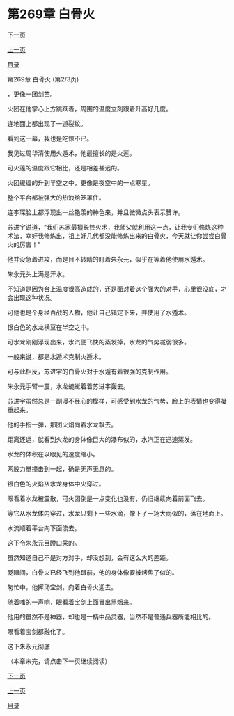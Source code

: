 <h1>第269章    白骨火</h1>
            <div><p><a href="./0806_%E7%AC%AC269%E7%AB%A0_%E7%99%BD%E9%AA%A8%E7%81%AB.md">下一页</a></p><p><a href="./0804_%E7%AC%AC269%E7%AB%A0_%E7%99%BD%E9%AA%A8%E7%81%AB.md">上一页</a></p><p><a href="../">目录</a></p></div>
            <div><p>第269章    白骨火 (第2/3页)</p><p>，更像一团剑芒。</p><p>火团在他掌心上方跳跃着，周围的温度立刻跟着升高好几度。</p><p>连地面上都出现了一道裂纹。</p><p>看到这一幕，我也是吃惊不已。</p><p>我见过周华清使用火遁术，他最擅长的是火莲。</p><p>可火莲的温度跟它相比，还是相差甚远的。</p><p>火团缓缓的升到半空之中，更像是夜空中的一点寒星。</p><p>整个平台都被强大的热浪给笼罩住。</p><p>连李琛脸上都浮现出一丝艳羡的神色来，并且微微点头表示赞许。</p><p>苏进宇说道，“我们苏家最擅长控火术，我师父就利用这一点，让我专们修炼这种术法，幸好我修炼出，祖上好几代都没能修炼出来的白骨火，今天就让你尝尝白骨火的厉害！”</p><p>他并没急着进攻，而是目不转睛的盯着朱永元，似乎在等着他使用水遁术。</p><p>朱永元头上满是汗水。</p><p>不知道是因为台上温度很高造成的，还是面对着这个强大的对手，心里很没底，才会出现这种状况。</p><p>可他也是个身经百战的人物，他让自己镇定下来，并使用了水遁术。</p><p>银白色的水龙横亘在半空之中。</p><p>可水龙刚刚浮现出来，水汽便飞快的蒸发掉，水龙的气势减弱很多。</p><p>一般来说，都是水遁术克制火遁术。</p><p>可与此相反，苏进宇的白骨火对于水遁有着很强的克制作用。</p><p>朱永元手臂一震，水龙蜿蜒着着苏进宇轰去。</p><p>苏进宇虽然总是一副漫不经心的模样，可感受到水龙的气势，脸上的表情也变得凝重起来。</p><p>他的手指一弹，那团火焰向着水龙飘去。</p><p>距离还远，就看到火龙的身体像巨大的瀑布似的，水汽正在迅速蒸发。</p><p>水龙的体积在以眼见的速度缩小。</p><p>两股力量撞击到一起，确是无声无息的。</p><p>银白色的火焰从水龙身体中央穿过。</p><p>眼看着水龙被震散，可火团倒是一点变化也没有，仍旧继续向着前面飞去。</p><p>等它从水龙体内穿过，水龙只剩下一些水滴，像下了一场大雨似的，落在地面上。</p><p>水流顺着平台向下面流去。</p><p>这下令朱永元目瞪口呆的。</p><p>虽然知道自己不是对方对手，却没想到，会有这么大的差距。</p><p>眨眼间，白骨火已经飞到他跟前，他的身体像要被烤焦了似的。</p><p>匆忙中，他挥动宝剑，向着白骨火迎去。</p><p>随着嗤的一声响，眼看着宝剑上面冒出黑烟来。</p><p>他用的虽然不是神器，却也是一柄中品灵器，当然不是普通兵器所能相比的。</p><p>眼看着宝剑都融化了。</p><p>这下朱永元彻底</p><p>（本章未完，请点击下一页继续阅读）</p></div>
            <div><p><a href="./0806_%E7%AC%AC269%E7%AB%A0_%E7%99%BD%E9%AA%A8%E7%81%AB.md">下一页</a></p><p><a href="./0804_%E7%AC%AC269%E7%AB%A0_%E7%99%BD%E9%AA%A8%E7%81%AB.md">上一页</a></p><p><a href="../">目录</a></p></div>